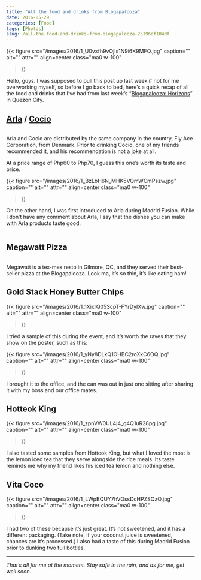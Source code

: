 ```yaml
---
title: "All the food and drinks from Blogapalooza"
date: 2016-05-29
categories: [Food]
tags: [Photos]
slug: /all-the-food-and-drinks-from-blogapalooza-25196df104df
---
```


{{< figure
  src="/images/2016/1_U0vxfh9vOjIs1N9i6K9MFQ.jpg"
  caption=""
  alt="" attr="" 
  align=center class="ma0 w-100"
>}}

Hello, guys. I was supposed to pull this post up last week if not for me overworking myself, so before I go back to bed, here’s a quick recap of all the food and drinks that I’ve had from last week’s “[Blogapalooza: Horizons](https://jayagonoy.com/blogapalooza-horizons-21-may-2016-64d463a6cd41)” in Quezon City.

## [Arla](http://arla.ph/) / [Cocio](http://cocio.ph/)

<figure class="gallery-wrapper">
  <div class="gallery">
    <div class="gallery-item">
		<img alt="" src="/images/2016/1_l0FRBQR6U3h2fdXJPO44uw.jpg" />
    </div>
    <div class="gallery-item">
		<img alt="" src="/images/2016/1_mmVmh5J2srgknISaZ-0QNg.jpg" />
    </div>
  </div>
</figure>

Arla and Cocio are distributed by the same company in the country, Fly Ace Corporation, from Denmark. Prior to drinking Cocio, one of my friends recommended it, and his recommendation is not a joke at all. 

At a price range of Php60 to Php70, I guess this one’s worth its taste and price.

{{< figure
  src="/images/2016/1_BzLbH6N_MHK5VQmWCmPszw.jpg"
  caption=""
  alt="" attr="" 
  align=center class="ma0 w-100"
>}}

On the other hand, I was first introduced to Arla during Madrid Fusion. While I don’t have any comment about Arla, I say that the dishes you can make with Arla products taste good.

<figure class="gallery-wrapper">
  <div class="gallery">
    <div class="gallery-item">
		<img alt="" src="/images/2016/1_PVCFDShnrp5Zr7l4sB6RGA.jpg" />
    </div>
    <div class="gallery-item">
		<img alt="" src="/images/2016/1_aocd1FRNtnezqDPStdDinQ.jpg" />
    </div>
  </div>
</figure>

## Megawatt Pizza
    
<figure class="gallery-wrapper">
  <div class="gallery">
    <div class="gallery-item">
		<img alt="" src="/images/2016/1_hS4GGiSw7-uHk-6sIl8ddg.jpg" />
    </div>
    <div class="gallery-item">
		<img alt="" src="/images/2016/1_7xPuWPc82MsE1IppP_Sj9g.jpg" />
    </div>
	<div class="gallery-item">
		<img alt="" src="/images/2016/1_mpNobLEPKwm-rGrnJOHZ8Q.jpg" />
    </div>
  </div>
</figure>

Megawatt is a tex-mex resto in Gilmore, QC, and they served their best-seller pizza at the Blogapalooza. Look ma, it’s so thin, it’s like eating ham!

## Gold Stack Honey Butter Chips

{{< figure
  src="/images/2016/1_1XixrQ05ScpT-FYrDylXw.jpg"
  caption=""
  alt="" attr="" 
  align=center class="ma0 w-100"
>}}

I tried a sample of this during the event, and it’s worth the raves that they show on the poster, such as this:

{{< figure
  src="/images/2016/1_yNy8DLkQ1OHBC2roXkC6OQ.jpg"
  caption=""
  alt="" attr="" 
  align=center class="ma0 w-100"
>}}

I brought it to the office, and the can was out in just one sitting after sharing it with my boss and our office mates.

## Hotteok King

{{< figure
  src="/images/2016/1_zpnVW0UL4j4_g4Q1uR28pg.jpg"
  caption=""
  alt="" attr="" 
  align=center class="ma0 w-100"
>}}

I also tasted some samples from Hotteok King, but what I loved the most is the lemon iced tea that they serve alongside the rice meals. Its taste reminds me why my friend likes his iced tea lemon and nothing else.

## Vita Coco

{{< figure
  src="/images/2016/1_LWpBQUY7hVQssDcHPZSQzQ.jpg"
  caption=""
  alt="" attr="" 
  align=center class="ma0 w-100"
>}}

I had two of these because it’s just great. It’s not sweetened, and it has a different packaging. (Take note, if your coconut juice is sweetened, chances are it’s processed.) I also had a taste of this during Madrid Fusion prior to dunking two full bottles.

* * *

_That’s all for me at the moment. Stay safe in the rain, and as for me, get well soon._
